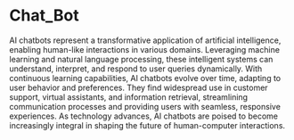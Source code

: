 # Chat_Bot
AI chatbots represent a transformative application of artificial intelligence, enabling human-like interactions in various domains. Leveraging machine learning and natural language processing, these intelligent systems can understand, interpret, and respond to user queries dynamically. With continuous learning capabilities, AI chatbots evolve over time, adapting to user behavior and preferences. They find widespread use in customer support, virtual assistants, and information retrieval, streamlining communication processes and providing users with seamless, responsive experiences. As technology advances, AI chatbots are poised to become increasingly integral in shaping the future of human-computer interactions.
